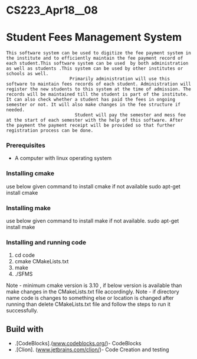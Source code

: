# CS223_Apr18__08
# Student Fees Management System
    This software system can be used to digitize the fee payment system in the institute and to efficiently maintain the fee payment record of each student.This software system can be used  by both administration as well as students .This system can be used by other institutes or schools as well.
                            Primarily administration will use this software to maintain fees records of each student. Administration will register the new students to this system at the time of admission. The records will be maintained till the student is part of the institute. It can also check whether a student has paid the fees in ongoing semester or not. It will also make changes in the fee structure if needed.
                              Student will pay the semester and mess fee at the start of each semester with the help of this software. After the payment the payment receipt will be provided so that further registration process can be done.                                     

### Prerequisites

* A computer with linux operating system

### Installing cmake
use below given command to install cmake if not available
sudo apt-get install cmake

### Installing make
use below given command to install make if not available.
sudo apt-get install make

### Installing and running code 
1. cd code
2. cmake CMakeLists.txt 
3. make
4. ./SFMS

Note - minimum cmake version is 3.10 , if below version is available than make changes in the CMakeLists.txt file accordingly.
Note - if directory name code is changes to something else or location is changed after running than delete CMakeLists.txt file and follow the steps to run it successfully.

## Build with 
* .[CodeBlocks].(www.codeblocks.org/)- CodeBlocks 
* .[Clion]. (www.jetbrains.com/clion/)- Code Creation and testing
